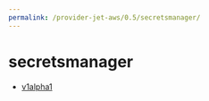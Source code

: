 ```yaml
---
permalink: /provider-jet-aws/0.5/secretsmanager/
---
```


# secretsmanager



* [v1alpha1](v1alpha1/index.md)